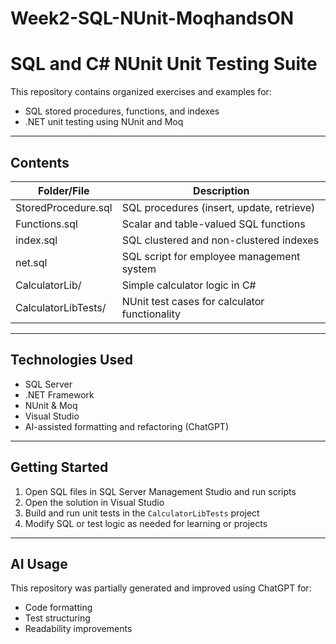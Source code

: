 # Week2-SQL-NUnit-MoqhandsON
# SQL and C# NUnit Unit Testing Suite

This repository contains organized exercises and examples for:
- SQL stored procedures, functions, and indexes
- .NET unit testing using NUnit and Moq

---

## Contents

| Folder/File           | Description                                   |
|-----------------------|-----------------------------------------------|
| StoredProcedure.sql   | SQL procedures (insert, update, retrieve)     |
| Functions.sql         | Scalar and table-valued SQL functions         |
| index.sql             | SQL clustered and non-clustered indexes       |
| net.sql               | SQL script for employee management system     |
| CalculatorLib/        | Simple calculator logic in C#                 |
| CalculatorLibTests/   | NUnit test cases for calculator functionality |

---

## Technologies Used

- SQL Server
- .NET Framework
- NUnit & Moq
- Visual Studio
- AI-assisted formatting and refactoring (ChatGPT)

---

## Getting Started

1. Open SQL files in SQL Server Management Studio and run scripts
2. Open the solution in Visual Studio
3. Build and run unit tests in the `CalculatorLibTests` project
4. Modify SQL or test logic as needed for learning or projects

---

## AI Usage

This repository was partially generated and improved using ChatGPT for:
- Code formatting
- Test structuring
- Readability improvements


